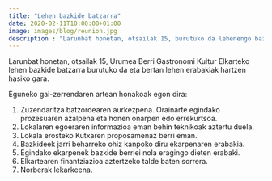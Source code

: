 ```yaml
---
title: "Lehen bazkide batzarra"
date: 2020-02-11T10:00:00+01:00
image: images/blog/reunion.jpg
description : "Larunbat honetan, otsailak 15, burutuko da lehenengo bazkide batzarra."
---
```


Larunbat honetan, otsailak 15, Urumea Berri Gastronomi Kultur Elkarteko lehen bazkide batzarra burutuko da eta bertan lehen erabakiak hartzen hasiko gara.

Eguneko gai-zerrendaren artean honakoak egon dira:

1. Zuzendaritza batzordearen aurkezpena. Orainarte egindako prozesuaren azalpena eta honen onarpen edo errekurtsoa.
2. Lokalaren egoeraren informazioa eman behin teknikoak aztertu duela.
3. Lokala erosteko Kutxaren proposamenaz berri eman.
4. Bazkideek jarri beharreko ohiz kanpoko diru ekarpenaren erabakia.
5. Egindako ekarpenek bazkide berriei nola eragingo dieten erabaki.
6. Elkartearen finantziazioa aztertzeko talde baten sorrera.
7. Norberak lekarkeena.